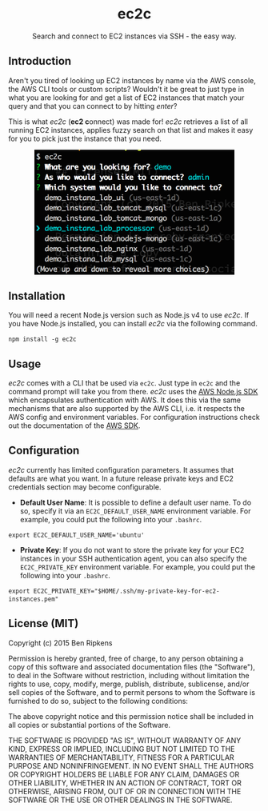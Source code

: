 <h1 align="center">ec2c</h1>
<p align="center">Search and connect to EC2 instances via SSH - the easy way.</p>

## Introduction
Aren't you tired of looking up EC2 instances by name via the AWS console, the AWS CLI tools or custom scripts? Wouldn't it be great to just type in what you are looking for and get a list of EC2 instances that match your query and that you can connect to by hitting *enter*?

This is what *ec2c* (**ec2 c**onnect) was made for! *ec2c* retrieves a list of all running EC2 instances, applies fuzzy search on that list and makes it easy for you to pick just the instance that you need.

<p align="center">
  <img src="./screenshot.png"
       alt="Screenshot showing the CLI"
       width="400px"
       align="center"/>
</p>

## Installation
You will need a recent Node.js version such as Node.js v4 to use *ec2c*. If you have Node.js installed, you can install *ec2c* via the following command.

```
npm install -g ec2c
```

## Usage
*ec2c* comes with a CLI that be used via `ec2c`. Just type in `ec2c` and the command prompt will take you from there. *ec2c* uses the [AWS Node.js SDK](aws-sdk) which encapsulates authentication with AWS. It does this via the same mechanisms that are also supported by the AWS CLI, i.e. it respects the AWS config and environment variables. For configuration instructions check out the documentation of the [AWS SDK](http://docs.aws.amazon.com/AWSJavaScriptSDK/guide/node-configuring.html).

## Configuration
*ec2c* currently has limited configuration parameters. It assumes that defaults are what you want. In a future release private keys and EC2 credentials section may become configurable.

 - **Default User Name**: It is possible to define a default user name. To do so, specify it via an `EC2C_DEFAULT_USER_NAME` environment variable. For example, you could put the following into your `.bashrc`.

```
export EC2C_DEFAULT_USER_NAME='ubuntu'
```

- **Private Key**: If you do not want to store the private key for your EC2 instances in your SSH authentication agent, you can also specify the `EC2C_PRIVATE_KEY` environment variable. For example, you could put the following into your `.bashrc`.

```
export EC2C_PRIVATE_KEY="$HOME/.ssh/my-private-key-for-ec2-instances.pem"
```

## License (MIT)

Copyright (c) 2015 Ben Ripkens

Permission is hereby granted, free of charge, to any person obtaining a copy
of this software and associated documentation files (the "Software"), to deal
in the Software without restriction, including without limitation the rights
to use, copy, modify, merge, publish, distribute, sublicense, and/or sell
copies of the Software, and to permit persons to whom the Software is
furnished to do so, subject to the following conditions:

The above copyright notice and this permission notice shall be included in
all copies or substantial portions of the Software.

THE SOFTWARE IS PROVIDED "AS IS", WITHOUT WARRANTY OF ANY KIND, EXPRESS OR
IMPLIED, INCLUDING BUT NOT LIMITED TO THE WARRANTIES OF MERCHANTABILITY,
FITNESS FOR A PARTICULAR PURPOSE AND NONINFRINGEMENT. IN NO EVENT SHALL THE
AUTHORS OR COPYRIGHT HOLDERS BE LIABLE FOR ANY CLAIM, DAMAGES OR OTHER
LIABILITY, WHETHER IN AN ACTION OF CONTRACT, TORT OR OTHERWISE, ARISING FROM,
OUT OF OR IN CONNECTION WITH THE SOFTWARE OR THE USE OR OTHER DEALINGS IN
THE SOFTWARE.
